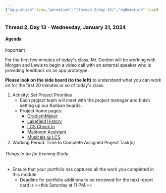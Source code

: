 ```yaml
---
{"dg-publish":true,"permalink":"/thread-2/day-13/","dgHomeLink":true}
---
```


### Thread 2, Day 13 - Wednesday, January 31, 2024
#### Agenda

> [!IMPORTANT]
> 
> For the first few minutes of today's class, Mr. Gordon will be working with Morgan and Lewis to begin a video call with an external speaker who is providing feedback on an app prototype.
> 
> **Please look on the side board (to the left)** to understand what you can work on for the first 20 minutes or so of today's class.

1. Activity: Set Project Priorities
	- Each project team will meet with the project manager and finish setting up our Kanban boards.
	- Project home pages:
		- [GradientMaker](https://github.com/lcs-apps/GradientMaker)
		- [Lakefield History](https://github.com/lcs-apps/LakefieldHistory)
		- [LCS Check In](https://github.com/lcs-apps/LCSCheckIn)
		- [Mailroom Assistant](https://github.com/lcs-apps/LCSMailroomAssistant)
		- [Musicals @ LCS](https://github.com/lcs-apps/Chicago-HSE-LCS)
1. Working Period: Time to Complete Assigned Project Task(s)

###### Things to do for Evening Study
- Ensure that your portfolio has captured all the work you completed in this module.
	- Deadline for portfolio additions to be reviewed for the next report card is ==this Saturday at 11 PM.==


